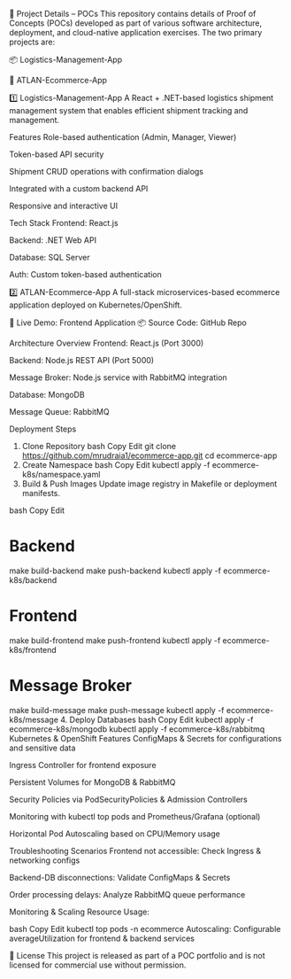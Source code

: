 🚀 Project Details – POCs
This repository contains details of Proof of Concepts (POCs) developed as part of various software architecture, deployment, and cloud-native application exercises. The two primary projects are:

📦 Logistics-Management-App

🛒 ATLAN-Ecommerce-App

1️⃣ Logistics-Management-App
A React + .NET-based logistics shipment management system that enables efficient shipment tracking and management.

Features
Role-based authentication (Admin, Manager, Viewer)

Token-based API security

Shipment CRUD operations with confirmation dialogs

Integrated with a custom backend API

Responsive and interactive UI

Tech Stack
Frontend: React.js

Backend: .NET Web API

Database: SQL Server

Auth: Custom token-based authentication

2️⃣ ATLAN-Ecommerce-App
A full-stack microservices-based ecommerce application deployed on Kubernetes/OpenShift.

🔗 Live Demo: Frontend Application
📦 Source Code: GitHub Repo

Architecture Overview
Frontend: React.js (Port 3000)

Backend: Node.js REST API (Port 5000)

Message Broker: Node.js service with RabbitMQ integration

Database: MongoDB

Message Queue: RabbitMQ

Deployment Steps
1. Clone Repository
bash
Copy
Edit
git clone https://github.com/mrudraia1/ecommerce-app.git
cd ecommerce-app
2. Create Namespace
bash
Copy
Edit
kubectl apply -f ecommerce-k8s/namespace.yaml
3. Build & Push Images
Update image registry in Makefile or deployment manifests.

bash
Copy
Edit
# Backend
make build-backend
make push-backend
kubectl apply -f ecommerce-k8s/backend

# Frontend
make build-frontend
make push-frontend
kubectl apply -f ecommerce-k8s/frontend

# Message Broker
make build-message
make push-message
kubectl apply -f ecommerce-k8s/message
4. Deploy Databases
bash
Copy
Edit
kubectl apply -f ecommerce-k8s/mongodb
kubectl apply -f ecommerce-k8s/rabbitmq
Kubernetes & OpenShift Features
ConfigMaps & Secrets for configurations and sensitive data

Ingress Controller for frontend exposure

Persistent Volumes for MongoDB & RabbitMQ

Security Policies via PodSecurityPolicies & Admission Controllers

Monitoring with kubectl top pods and Prometheus/Grafana (optional)

Horizontal Pod Autoscaling based on CPU/Memory usage

Troubleshooting Scenarios
Frontend not accessible: Check Ingress & networking configs

Backend-DB disconnections: Validate ConfigMaps & Secrets

Order processing delays: Analyze RabbitMQ queue performance

Monitoring & Scaling
Resource Usage:

bash
Copy
Edit
kubectl top pods -n ecommerce
Autoscaling: Configurable averageUtilization for frontend & backend services

📜 License
This project is released as part of a POC portfolio and is not licensed for commercial use without permission.
